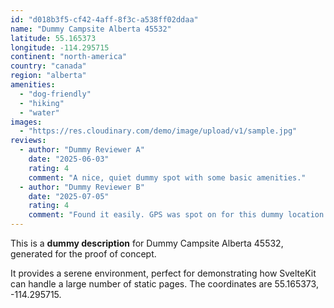 ```yaml
---
id: "d018b3f5-cf42-4aff-8f3c-a538ff02ddaa"
name: "Dummy Campsite Alberta 45532"
latitude: 55.165373
longitude: -114.295715
continent: "north-america"
country: "canada"
region: "alberta"
amenities:
  - "dog-friendly"
  - "hiking"
  - "water"
images:
  - "https://res.cloudinary.com/demo/image/upload/v1/sample.jpg"
reviews:
  - author: "Dummy Reviewer A"
    date: "2025-06-03"
    rating: 4
    comment: "A nice, quiet dummy spot with some basic amenities."
  - author: "Dummy Reviewer B"
    date: "2025-07-05"
    rating: 4
    comment: "Found it easily. GPS was spot on for this dummy location."
---
```


This is a **dummy description** for Dummy Campsite Alberta 45532, generated for the proof of concept.

It provides a serene environment, perfect for demonstrating how SvelteKit can handle a large number of static pages. The coordinates are 55.165373, -114.295715.

